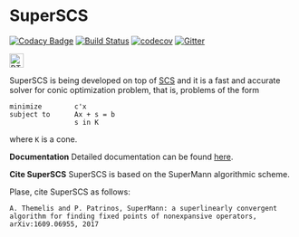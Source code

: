 SuperSCS
====

[![Codacy Badge](https://api.codacy.com/project/badge/Grade/ef4a850c3a3b445f8130452b0edce2c6)](https://www.codacy.com/app/alphaville/scs?utm_source=github.com&utm_medium=referral&utm_content=kul-forbes/scs&utm_campaign=badger)
[![Build Status](https://travis-ci.org/kul-forbes/scs.svg?branch=master)](https://travis-ci.org/kul-forbes/scs)
[![codecov](https://codecov.io/gh/kul-forbes/scs/branch/master/graph/badge.svg)](https://codecov.io/gh/kul-forbes/scs)
[![Gitter](https://badges.gitter.im/kul-forbes/scs.svg)](https://gitter.im/kul-forbes/scs?utm_source=badge&utm_medium=badge&utm_campaign=pr-badge)

<a href="https://kul-forbes.github.io/scs"><img src="https://maxcdn.icons8.com/Share/icon/dotty/User_Interface//user_manual1600.png" style="vertical-align:bottom;max-width:100%" width="25" alt="RTFM" title="Documentation"></a>

SuperSCS is being developed on top of [SCS](https://github.com/cvxgrp/scs) and it is a fast and accurate solver for conic optimization problem, that is, problems of the form
```
minimize        c'x
subject to      Ax + s = b
                s in K
```
where `K` is a cone.

**Documentation**
Detailed documentation can be found [here](https://kul-forbes.github.io/scs).

**Cite SuperSCS**
SuperSCS is based on the SuperMann algorithmic scheme.

Plase, cite SuperSCS as follows:

`A. Themelis and P. Patrinos, SuperMann: a superlinearly convergent algorithm for finding fixed points of nonexpansive operators, arXiv:1609.06955, 2017`


